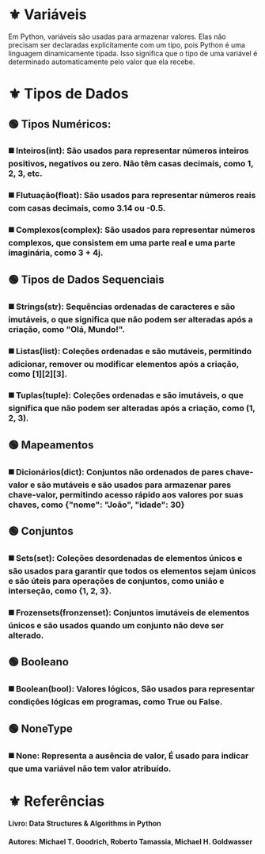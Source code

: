 # ⚜️ **Variáveis**

Em Python, variáveis são usadas para armazenar valores. Elas não precisam ser declaradas explicitamente com um tipo, pois Python é uma linguagem dinamicamente tipada. Isso significa que o tipo de uma variável é determinado automaticamente pelo valor que ela recebe.

# ⚜️ **Tipos de Dados**

## 🟢 **Tipos Numéricos:**

### ◼️ **Inteiros(int):** São usados para representar números inteiros positivos, negativos ou zero. Não têm casas decimais, como 1, 2, 3, etc.

### ◼️ **Flutuação(float):** São usados para representar números reais com casas decimais, como 3.14 ou -0.5.

### ◼️ **Complexos(complex):** São usados para representar números complexos, que consistem em uma parte real e uma parte imaginária, como 3 + 4j.

## 🟢 **Tipos de Dados Sequenciais**

### ◼️ **Strings(str):** Sequências ordenadas de caracteres e são imutáveis, o que significa que não podem ser alteradas após a criação, como "Olá, Mundo!".

### ◼️ **Listas(list):** Coleções ordenadas e são mutáveis, permitindo adicionar, remover ou modificar elementos após a criação, como [1][2][3].

### ◼️ **Tuplas(tuple):** Coleções ordenadas e são imutáveis, o que significa que não podem ser alteradas após a criação, como (1, 2, 3).

## 🟢 **Mapeamentos**

### ◼️ **Dicionários(dict):** Conjuntos não ordenados de pares chave-valor e são mutáveis e são usados para armazenar pares chave-valor, permitindo acesso rápido aos valores por suas chaves, como {"nome": "João", "idade": 30}

## 🟢 **Conjuntos**

### ◼️ **Sets(set):** Coleções desordenadas de elementos únicos e são usados para garantir que todos os elementos sejam únicos e são úteis para operações de conjuntos, como união e interseção, como {1, 2, 3}.

### ◼️ **Frozensets(fronzenset):** Conjuntos imutáveis de elementos únicos e são usados quando um conjunto não deve ser alterado.

## 🟢 **Booleano**

### ◼️ **Boolean(bool):** Valores lógicos, São usados para representar condições lógicas em programas, como True ou False.

## 🟢 **NoneType**

### ◼️ **None:** Representa a ausência de valor, É usado para indicar que uma variável não tem valor atribuído.

# ⚜️ **Referências**

#### Livro: Data Structures & Algorithms in Python
#### Autores: Michael T. Goodrich, Roberto Tamassia, Michael H. Goldwasser
